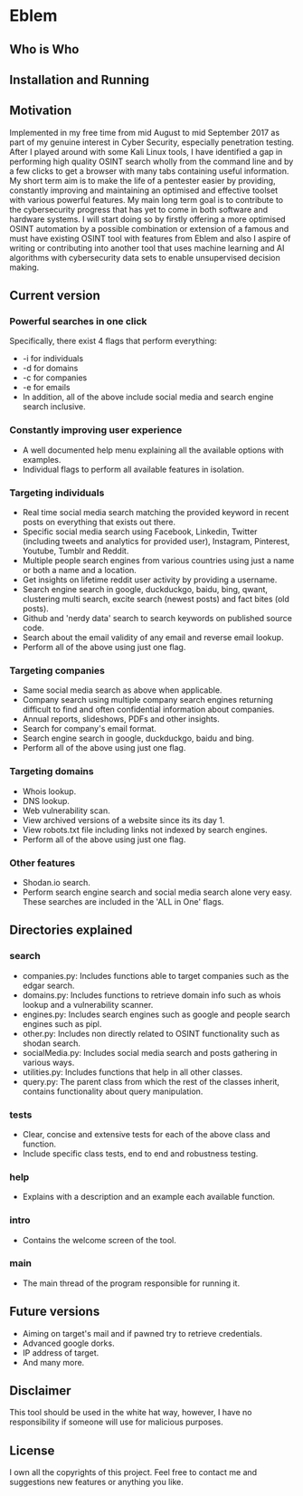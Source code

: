 # Eblem

## Who is Who


## Installation and Running


## Motivation
Implemented in my free time from mid August to mid September 2017 as part of my genuine interest in Cyber Security, especially penetration testing.
After I played around with some Kali Linux tools, I have identified a gap in performing high quality OSINT search wholly from the command line and
by a few clicks to get a browser with many tabs containing useful information.  My short term aim is to make the life of a pentester easier by providing,
constantly improving and maintaining an optimised and effective toolset with various powerful features.  My main long term goal is to contribute to
the cybersecurity progress that has yet to come in both software and hardware systems.  I will start doing so by firstly offering a more optimised OSINT
automation by a possible combination or extension of a famous and must have existing OSINT tool with features from Eblem and also I aspire of writing
or contributing into another tool that uses machine learning and AI algorithms with cybersecurity data sets to enable unsupervised decision making.

## Current version
### Powerful searches in one click
Specifically, there exist 4 flags that perform everything:
- -i for individuals
- -d for domains
- -c for companies
- -e for emails
- In addition, all of the above include social media and search engine search inclusive.

### Constantly improving user experience
- A well documented help menu explaining all the available options with examples.
- Individual flags to perform all available features in isolation.

### Targeting individuals
- Real time social media search matching the provided keyword in recent posts on everything that exists out there.
- Specific social media search using Facebook, Linkedin, Twitter (including tweets and analytics for provided user), Instagram, Pinterest, Youtube, Tumblr and Reddit.
- Multiple people search engines from various countries using just a name or both a name and a location.
- Get insights on lifetime reddit user activity by providing a username.
- Search engine search in google, duckduckgo, baidu, bing, qwant, clustering multi search, excite search (newest posts) and fact bites (old posts).
- Github and 'nerdy data' search to search keywords on published source code.
- Search about the email validity of any email and reverse email lookup.
- Perform all of the above using just one flag.

### Targeting companies
- Same social media search as above when applicable.
- Company search using multiple company search engines returning difficult to find and often confidential information about companies.
- Annual reports, slideshows, PDFs and other insights.
- Search for company's email format.
- Search engine search in google, duckduckgo, baidu and bing.
- Perform all of the above using just one flag.

### Targeting domains
- Whois lookup.
- DNS lookup.
- Web vulnerability scan.
- View archived versions of a website since its its day 1.
- View robots.txt file including links not indexed by search engines.
- Perform all of the above using just one flag.

### Other features
- Shodan.io search.
- Perform search engine search and social media search alone very easy.  These searches are included in the 'ALL in One' flags.

## Directories explained
### search
- companies.py: Includes functions able to target companies such as the edgar search.
- domains.py: Includes functions to retrieve domain info such as whois lookup and a vulnerability scanner.
- engines.py: Includes search engines such as google and people search engines such as pipl.
- other.py: Includes non directly related to OSINT functionality such as shodan search.
- socialMedia.py: Includes social media search and posts gathering in various ways.
- utilities.py: Includes functions that help in all other classes.
- query.py: The parent class from which the rest of the classes inherit, contains functionality about query manipulation.

### tests
- Clear, concise and extensive tests for each of the above class and function.
- Include specific class tests, end to end and robustness testing.

### help
- Explains with a description and an example each available function.

### intro
- Contains the welcome screen of the tool.

### main
- The main thread of the program responsible for running it.

## Future versions
- Aiming on target's mail and if pawned try to retrieve credentials.
- Advanced google dorks.
- IP address of target.
- And many more.

## Disclaimer
This tool should be used in the white hat way, however, I have no responsibility if someone will use for malicious purposes.

## License
I own all the copyrights of this project.  Feel free to contact me and suggestions new features or anything you like.
